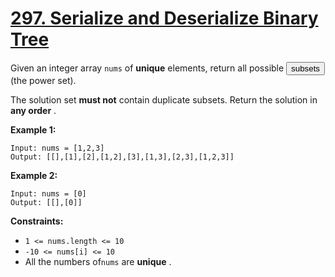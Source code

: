 # [297. Serialize and Deserialize Binary Tree](https://leetcode.com/problems/serialize-and-deserialize-binary-tree/description/)

Given an integer array <code>nums</code> of **unique** elements, return all
possible
<button type="button" aria-haspopup="dialog" aria-expanded="false" aria-controls="radix-:rs:" data-state="closed" class="">subsets</button>
(the power set).

The solution set **must not** contain duplicate subsets. Return the solution in
**any order** .

**Example 1:**

```
Input: nums = [1,2,3]
Output: [[],[1],[2],[1,2],[3],[1,3],[2,3],[1,2,3]]
```

**Example 2:**

```
Input: nums = [0]
Output: [[],[0]]
```

**Constraints:**

- <code>1 <= nums.length <= 10</code>
- <code>-10 <= nums[i] <= 10</code>
- All the numbers of<code>nums</code> are **unique** .
